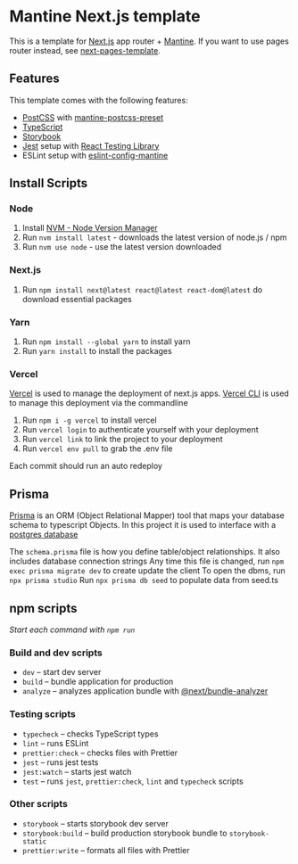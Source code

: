 # Mantine Next.js template

This is a template for [Next.js](https://nextjs.org/) app router + [Mantine](https://mantine.dev/).
If you want to use pages router instead, see [next-pages-template](https://github.com/mantinedev/next-pages-template).

## Features

This template comes with the following features:

- [PostCSS](https://postcss.org/) with [mantine-postcss-preset](https://mantine.dev/styles/postcss-preset)
- [TypeScript](https://www.typescriptlang.org/)
- [Storybook](https://storybook.js.org/)
- [Jest](https://jestjs.io/) setup with [React Testing Library](https://testing-library.com/docs/react-testing-library/intro)
- ESLint setup with [eslint-config-mantine](https://github.com/mantinedev/eslint-config-mantine)

## Install Scripts

### Node

1. Install [NVM - Node Version Manager](https://github.com/coreybutler/nvm-windows#readme)
2. Run `nvm install latest` - downloads the latest version of node.js / npm
3. Run `nvm use node` - use the latest version downloaded

### Next.js

1. Run `npm install next@latest react@latest react-dom@latest` do download essential packages

### Yarn

1. Run `npm install --global yarn` to install yarn
2. Run `yarn install` to install the packages

### Vercel
[Vercel](https://vercel.com) is used to manage the deployment of next.js apps. [Vercel CLI](https://vercel.com/docs/cli) is used to manage this deployment via the commandline

1. Run `npm i -g vercel` to install vercel
2. Run `vercel login` to authenticate yourself with your deployment
3. Run `vercel link` to link the project to your deployment
4. Run `vercel env pull` to grab the .env file

Each commit should run an auto redeploy

## Prisma
[Prisma](https://www.prisma.io/docs/getting-started) is an ORM (Object Relational Mapper) tool that maps your database schema to typescript Objects. In this project it is used to interface with a [postgres database](https://vercel.com/callens-projects-7eb10345/outbackbay/stores/postgres/store_xyk8UdT5cudU509C/data)

The `schema.prisma` file is how you define table/object relationships. It also includes database connection strings
Any time this file is changed, run `npm exec prisma migrate dev` to create update the client
To open the dbms, run `npx prisma studio`
Run `npx prisma db seed` to populate data from seed.ts

## npm scripts
*Start each command with `npm run`*

### Build and dev scripts

- `dev` – start dev server
- `build` – bundle application for production
- `analyze` – analyzes application bundle with [@next/bundle-analyzer](https://www.npmjs.com/package/@next/bundle-analyzer)

### Testing scripts

- `typecheck` – checks TypeScript types
- `lint` – runs ESLint
- `prettier:check` – checks files with Prettier
- `jest` – runs jest tests
- `jest:watch` – starts jest watch
- `test` – runs `jest`, `prettier:check`, `lint` and `typecheck` scripts

### Other scripts

- `storybook` – starts storybook dev server
- `storybook:build` – build production storybook bundle to `storybook-static`
- `prettier:write` – formats all files with Prettier
